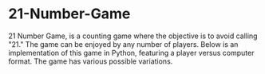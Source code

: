 # 21-Number-Game
21 Number Game, is a counting game where the objective is to avoid calling "21." The game can be enjoyed by any number of players. 
Below is an implementation of this game in Python, featuring a player versus computer format. The game has various possible variations.  
